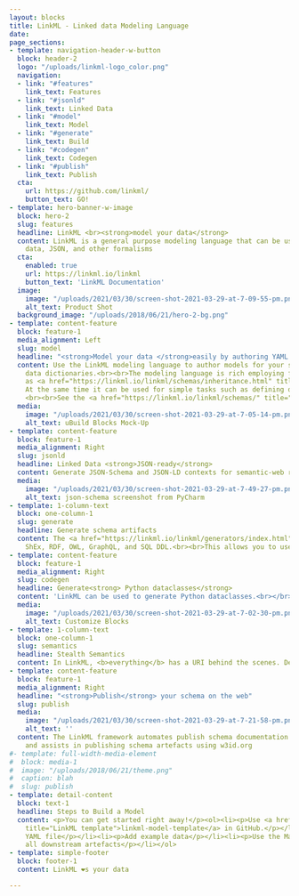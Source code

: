 ```yaml
---
layout: blocks
title: LinkML - Linked data Modeling Language
date: 
page_sections:
- template: navigation-header-w-button
  block: header-2
  logo: "/uploads/linkml-logo_color.png"
  navigation:
  - link: "#features"
    link_text: Features
  - link: "#jsonld"
    link_text: Linked Data
  - link: "#model"
    link_text: Model
  - link: "#generate"
    link_text: Build
  - link: "#codegen"
    link_text: Codegen
  - link: "#publish"
    link_text: Publish
  cta:
    url: https://github.com/linkml/
    button_text: GO!
- template: hero-banner-w-image
  block: hero-2
  slug: features
  headline: LinkML <br><strong>model your data</strong>
  content: LinkML is a general purpose modeling language that can be used with linked
    data, JSON, and other formalisms
  cta:
    enabled: true
    url: https://linkml.io/linkml
    button_text: 'LinkML Documentation'
  image:
    image: "/uploads/2021/03/30/screen-shot-2021-03-29-at-7-09-55-pm.png"
    alt_text: Product Shot
  background_image: "/uploads/2018/06/21/hero-2-bg.png"
- template: content-feature
  block: feature-1
  media_alignment: Left
  slug: model
  headline: "<strong>Model your data </strong>easily by authoring YAML files"
  content: Use the LinkML modeling language to author models for your schemas and
    data dictionaries.<br><br>The modeling language is rich employing features such
    as <a href="https://linkml.io/linkml/schemas/inheritance.html" title="reference">flexible inheritance</a>, <a href="https://linkml.io/linkml/schemas/enums.html">semantic enumerations</a>, and <a href="https://linkml.io/linkml/schemas/inlining.html">control of JSON inlining</a>.
    At the same time it can be used for simple tasks such as defining data dictionaries.
    <br><br>See the <a href="https://linkml.io/linkml/schemas/" title="schemas">Modeling Documentation</a>
  media:
    image: "/uploads/2021/03/30/screen-shot-2021-03-29-at-7-05-14-pm.png"
    alt_text: uBuild Blocks Mock-Up
- template: content-feature
  block: feature-1
  media_alignment: Right
  slug: jsonld
  headline: Linked Data <strong>JSON-ready</strong>
  content: Generate JSON-Schema and JSON-LD contexts for semantic-web ready and developer-friendly schemas!
  media:
    image: "/uploads/2021/03/30/screen-shot-2021-03-29-at-7-49-27-pm.png"
    alt_text: json-schema screenshot from PyCharm
- template: 1-column-text
  block: one-column-1
  slug: generate
  headline: Generate schema artifacts
  content: The <a href="https://linkml.io/linkml/generators/index.html">LinkML Generator framework</a>  generates downstream artfacts, including JSON-Schema,
    ShEx, RDF, OWL, GraphQL, and SQL DDL.<br><br>This allows you to use LinkML while continuing to work with other toolchains, e.g. JSON-Schema validators
- template: content-feature
  block: feature-1
  media_alignment: Right
  slug: codegen
  headline: Generate<strong> Python dataclasses</strong>
  content: 'LinkML can be used to generate Python dataclasses.<br></br>The <a href="https://github.com/linkml/linkml-runtime/">LinkML runtime</a> allows these to be automatically loaded/dumped from YAML, JSON, CSV, and RDF.<br><br>Stay tuned for implementations in other languages...'
  media:
    image: "/uploads/2021/03/30/screen-shot-2021-03-29-at-7-02-30-pm.png"
    alt_text: Customize Blocks
- template: 1-column-text
  block: one-column-1
  slug: semantics
  headline: Stealth Semantics
  content: In LinkML, <b>everything</b> has a URI behind the scenes. Developers can work directly with YAML/JSON/CSVs, and semantic models in JSON-LD and ShEx are autogenerated. <a href="https://w3id.org/linkml/EnumDefinition">LinkML enums</a> allow binding to ontologies with a simple enumeration model.  <iframe src="https://docs.google.com/presentation/d/e/2PACX-1vQyQsRIBjSxhaDie5ASDAOTfJO9JqFjYmdoBHgCVVKMHzKo0AyL04lGNqWdgbCnyV8a-syk1U81tRXg/embed?start=false&loop=false&delayms=3000" frameborder="0" width="960" height="569" allowfullscreen="true" mozallowfullscreen="true" webkitallowfullscreen="true"></iframe>
- template: content-feature
  block: feature-1
  media_alignment: Right
  headline: "<strong>Publish</strong> your schema on the web"
  slug: publish
  media:
    image: "/uploads/2021/03/30/screen-shot-2021-03-29-at-7-21-58-pm.png"
    alt_text: ''
  content: The LinkML framework automates publish schema documentation using mkdocs,
    and assists in publishing schema artefacts using w3id.org
#- template: full-width-media-element
#  block: media-1
#  image: "/uploads/2018/06/21/theme.png"
#  caption: blah
#  slug: publish
- template: detail-content
  block: text-1
  headline: Steps to Build a Model
  content: <p>You can get started right away!</p><ol><li><p>Use <a href="https://github.com/linkml/linkml-model-template"
    title="LinkML template">linkml-model-template</a> in GitHub.</p></li><li><p>Hack your
    YAML file</p></li><li><p>Add example data</p></li><li><p>Use the Makefile to generate
    all downstream artefacts</p></li></ol>
- template: simple-footer
  block: footer-1
  content: LinkML ❤︎s your data

---
```

